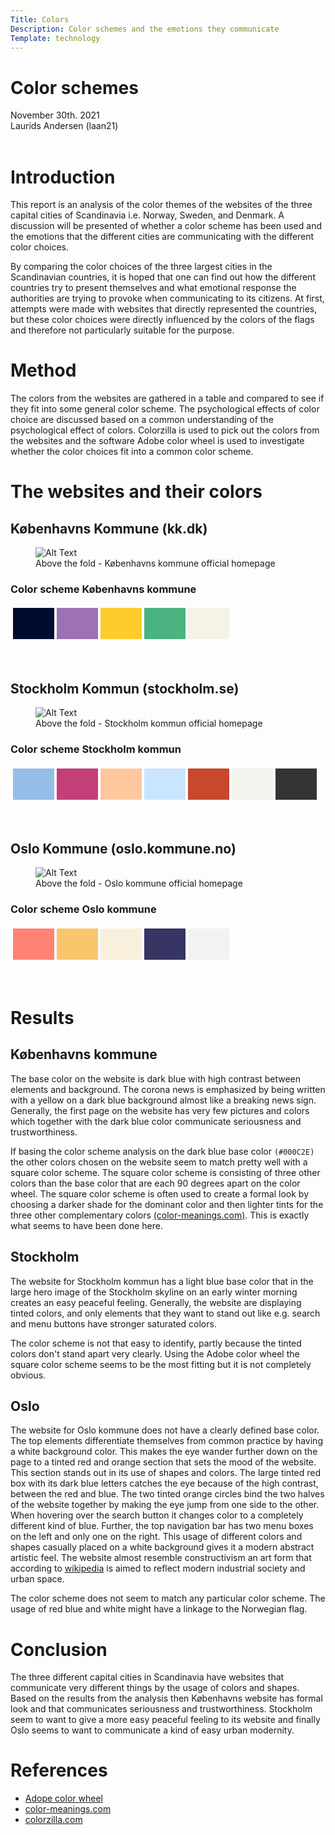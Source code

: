 ```yaml
---
Title: Colors
Description: Color schemes and the emotions they communicate
Template: technology
---
```


# Color schemes

<div class = "date"> November 30th. 2021 <br> </div>
<div class = "author"> Laurids Andersen (laan21) <br> <br> </div>

# Introduction
This report is an analysis of the color themes of the websites of the three capital cities of Scandinavia i.e. Norway, Sweden, and Denmark. A discussion will be presented of whether a color scheme has been used and the emotions that the different cities are communicating with the different color choices.

By comparing the color choices of the three largest cities in the Scandinavian countries, it is hoped that one can find out how the different countries try to present themselves and what emotional response the authorities are trying to provoke when communicating to its citizens.
At first, attempts were made with websites that directly represented the countries, but these color choices were directly influenced by the colors of the flags and therefore not particularly suitable for the purpose.

# Method
The colors from the websites are gathered in a table and compared to see if they fit into some general color scheme. The psychological effects of color choice are discussed based on a common understanding of the psychological effect of colors.
Colorzilla is used to pick out the colors from the websites and the software Adobe color wheel is used to investigate whether the color choices fit into a common color scheme.

# The websites and their colors

## Københavns Kommune (kk.dk)

<figure>
  <img src="%assets_url%/img/colors/kk.JPG" alt="Alt Text" class="inlinecenter city">
  <figcaption>Above the fold - Københavns kommune official homepage</figcaption>
</figure>

### Color scheme Københavns kommune

<table style="border-spacing: 4px; border-collapse: separate">
<tr>
<td style="height: 50px; width: 50px; background-color: #000C2E">
<td style="height: 50px; width: 50px; background-color: #9C72B5">
<td style="height: 50px; width: 50px; background-color: #FCCB2C">
<td style="height: 50px; width: 50px; background-color: #4AB37F">
<td style="height: 50px; width: 50px; background-color: #F5F3E8">
</tr>
</table>

<br>

## Stockholm Kommun (stockholm.se)

<figure>
  <img src="%assets_url%/img/colors/stockholm.JPG" alt="Alt Text" class="inlinecenter city">
  <figcaption>Above the fold - Stockholm kommun official homepage</figcaption>
</figure>

### Color scheme Stockholm kommun
<table style="border-spacing: 4px; border-collapse: separate">
<tr>
<td style="height: 50px; width: 50px; background-color: #94BEE8">
<td style="height: 50px; width: 50px; background-color: #C43E77">
<td style="height: 50px; width: 50px; background-color: #FFC89F">
<td style="height: 50px; width: 50px; background-color: #CAE5FF">
<td style="height: 50px; width: 50px; background-color: #C9472D">
<td style="height: 50px; width: 50px; background-color: #F5F3EE">
<td style="height: 50px; width: 50px; background-color: #333333">
</tr>
</table>

<br>

## Oslo Kommune (oslo.kommune.no)
<figure>
  <img src="%assets_url%/img/colors/oslo.JPG" alt="Alt Text" class="inlinecenter city">
  <figcaption>Above the fold - Oslo kommune official homepage</figcaption>
</figure>

### Color scheme Oslo kommune
<table style="border-spacing: 4px; border-collapse: separate">
<tr>
<td style="height: 50px; width: 50px; background-color: #FF8274">
<td style="height: 50px; width: 50px; background-color: #F9C66B">
<td style="height: 50px; width: 50px; background-color: #F8F0DD">
<td style="height: 50px; width: 50px; background-color: #373563">
<td style="height: 50px; width: 50px; background-color: #F2F2F2">
</tr>
</table>

<br>

# Results

## Københavns kommune
The base color on the website is dark blue with high contrast between elements and background.
The corona news is emphasized by being written with a yellow on a dark blue background almost like a breaking news sign. Generally, the first page on the website has very few pictures and colors which together with the dark blue color communicate seriousness and trustworthiness.

If basing the color scheme analysis on the dark blue base color <code>(#000C2E)</code> the other colors chosen on the website seem to match pretty well with a square color scheme. The square color scheme is consisting of three other colors than the base color that are each 90 degrees apart on the color wheel. The square color scheme is often used to create a formal look by choosing a darker shade for the dominant color and then lighter tints for the three other complementary colors [(color-meanings.com)](https://www.color-meanings.com/square-color-schemes/). This is exactly what seems to have been done here.

## Stockholm
The website for Stockholm kommun has a light blue base color that in the large hero image of the Stockholm skyline on an early winter morning creates an easy peaceful feeling. Generally, the website are displaying tinted colors, and only elements that they want to stand out like e.g. search and menu buttons have stronger saturated colors.   

The color scheme is not that easy to identify, partly because the tinted colors don't stand apart very clearly.
Using the Adobe color wheel the square color scheme seems to be the most fitting but it is not completely obvious.  

## Oslo
The website for Oslo kommune does not have a clearly defined base color. The top elements differentiate themselves from common practice by having a white background color. This makes the eye wander further down on the page to a tinted red and orange section that sets the mood of the website. <br>
This section stands out in its use of shapes and colors. The large tinted red box with its dark blue letters catches the eye because of the high contrast, between the red and blue. The two tinted orange circles bind the two halves of the website together by making the eye jump from one side to the other. When hovering over the search button it changes color to a completely different kind of blue. Further, the top navigation bar has two menu boxes on the left and only one on the right. This usage of different colors and shapes casually placed on a white background gives it a modern abstract artistic feel. The website almost resemble constructivism an art form that according to [wikipedia](https://en.wikipedia.org/wiki/Constructivism_(art)) is aimed to reflect modern industrial society and urban space.

The color scheme does not seem to match any particular color scheme. The usage of red blue and white might have a linkage to the Norwegian flag.  

# Conclusion
The three different capital cities in Scandinavia have websites that communicate very different things by the usage of colors and shapes.
Based on the results from the analysis then Københavns website has formal look and that communicates seriousness and trustworthiness. Stockholm seem to want to give a more easy peaceful feeling to its website and finally Oslo seems to want to communicate a kind of easy urban modernity.  

# References
- [Adope color wheel](https://color.adobe.com/create/color-wheel)
- [color-meanings.com](https://www.color-meanings.com/)  
- [colorzilla.com](https://www.colorzilla.com/ )
